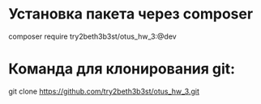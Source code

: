# Установка пакета через composer
composer require try2beth3b3st/otus_hw_3:@dev
# Команда для клонирования git:
git clone https://github.com/try2beth3b3st/otus_hw_3.git
